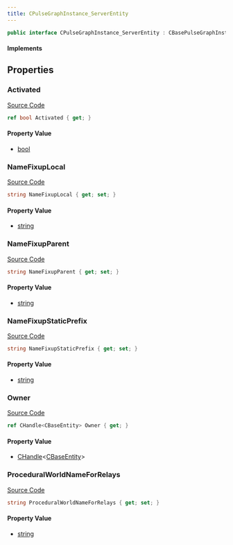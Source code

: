 ```yaml
---
title: CPulseGraphInstance_ServerEntity
---
```


```csharp
public interface CPulseGraphInstance_ServerEntity : CBasePulseGraphInstance, ISchemaClass<CBasePulseGraphInstance>, ISchemaClass<CPulseGraphInstance_ServerEntity>, ISchemaField, ISchemaClass, INativeHandle
```

#### Implements

## Properties

### Activated

[Source Code](https://github.com/swiftly-solution/swiftlys2/blob/main/managed/src/SwiftlyS2.Generated/Schemas/Interfaces/CPulseGraphInstance_ServerEntity.cs#L19)

```csharp
ref bool Activated { get; }
```

#### Property Value

- [bool](https://learn.microsoft.com/dotnet/api/system.boolean)

### NameFixupLocal

[Source Code](https://github.com/swiftly-solution/swiftlys2/blob/main/managed/src/SwiftlyS2.Generated/Schemas/Interfaces/CPulseGraphInstance_ServerEntity.cs#L25)

```csharp
string NameFixupLocal { get; set; }
```

#### Property Value

- [string](https://learn.microsoft.com/dotnet/api/system.string)

### NameFixupParent

[Source Code](https://github.com/swiftly-solution/swiftlys2/blob/main/managed/src/SwiftlyS2.Generated/Schemas/Interfaces/CPulseGraphInstance_ServerEntity.cs#L23)

```csharp
string NameFixupParent { get; set; }
```

#### Property Value

- [string](https://learn.microsoft.com/dotnet/api/system.string)

### NameFixupStaticPrefix

[Source Code](https://github.com/swiftly-solution/swiftlys2/blob/main/managed/src/SwiftlyS2.Generated/Schemas/Interfaces/CPulseGraphInstance_ServerEntity.cs#L21)

```csharp
string NameFixupStaticPrefix { get; set; }
```

#### Property Value

- [string](https://learn.microsoft.com/dotnet/api/system.string)

### Owner

[Source Code](https://github.com/swiftly-solution/swiftlys2/blob/main/managed/src/SwiftlyS2.Generated/Schemas/Interfaces/CPulseGraphInstance_ServerEntity.cs#L17)

```csharp
ref CHandle<CBaseEntity> Owner { get; }
```

#### Property Value

- [CHandle](/docs/api/shared/natives/chandle-1)<[CBaseEntity](/docs/api/shared/schemadefinitions/cbaseentity)>

### ProceduralWorldNameForRelays

[Source Code](https://github.com/swiftly-solution/swiftlys2/blob/main/managed/src/SwiftlyS2.Generated/Schemas/Interfaces/CPulseGraphInstance_ServerEntity.cs#L27)

```csharp
string ProceduralWorldNameForRelays { get; set; }
```

#### Property Value

- [string](https://learn.microsoft.com/dotnet/api/system.string)

